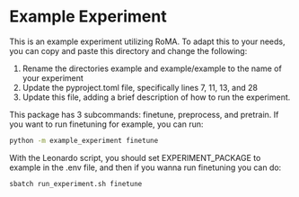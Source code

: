 # Example Experiment

This is an example experiment utilizing RoMA. 
To adapt this to your needs, you can copy and paste this directory and change 
the following:

1. Rename the directories example and example/example to the name of your experiment
2. Update the pyproject.toml file, specifically lines 7, 11, 13, and 28
3. Update this file, adding a brief description of how to run the experiment.

This package has 3 subcommands: finetune, preprocess, and pretrain.
If you want to run finetuning for example, you can run:

```bash
python -m example_experiment finetune
```

With the Leonardo script, you should set EXPERIMENT_PACKAGE to example in the 
.env file, and then if you wanna run finetuning you can do:

```bash
sbatch run_experiment.sh finetune
```
